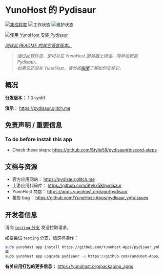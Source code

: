 <!--
注意：此 README 由 <https://github.com/YunoHost/apps/tree/master/tools/readme_generator> 自动生成
请勿手动编辑。
-->

# YunoHost 的 Pydisaur

[![集成程度](https://dash.yunohost.org/integration/pydisaur.svg)](https://dash.yunohost.org/appci/app/pydisaur) ![工作状态](https://ci-apps.yunohost.org/ci/badges/pydisaur.status.svg) ![维护状态](https://ci-apps.yunohost.org/ci/badges/pydisaur.maintain.svg)

[![使用 YunoHost 安装 Pydisaur](https://install-app.yunohost.org/install-with-yunohost.svg)](https://install-app.yunohost.org/?app=pydisaur)

*[阅读此 README 的其它语言版本。](./ALL_README.md)*

> *通过此软件包，您可以在 YunoHost 服务器上快速、简单地安装 Pydisaur。*  
> *如果您还没有 YunoHost，请参阅[指南](https://yunohost.org/install)了解如何安装它。*

## 概况



**分发版本：** 1.0~ynh1

**演示：** <https://pydisaur.glitch.me>
## 免责声明 / 重要信息

### To do before install this app
* Check these steps: https://github.com/Stylix58/pydisaur#discord-steps

## 文档与资源

- 官方应用网站： <https://pydisaur.glitch.me>
- 上游应用代码库： <https://github.com/Stylix58/pydisaur>
- YunoHost 商店： <https://apps.yunohost.org/app/pydisaur>
- 报告 bug： <https://github.com/YunoHost-Apps/pydisaur_ynh/issues>

## 开发者信息

请向 [`testing` 分支](https://github.com/YunoHost-Apps/pydisaur_ynh/tree/testing) 发送拉取请求。

如要尝试 `testing` 分支，请这样操作：

```bash
sudo yunohost app install https://github.com/YunoHost-Apps/pydisaur_ynh/tree/testing --debug
或
sudo yunohost app upgrade pydisaur -u https://github.com/YunoHost-Apps/pydisaur_ynh/tree/testing --debug
```

**有关应用打包的更多信息：** <https://yunohost.org/packaging_apps>
